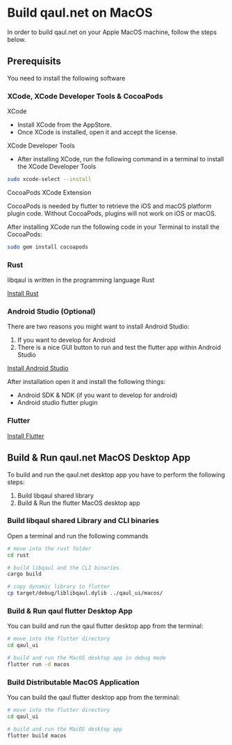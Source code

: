 # Build qaul.net on MacOS

In order to build qaul.net on your Apple MacOS machine, follow the steps below.

## Prerequisits

You need to install the following software

### XCode, XCode Developer Tools & CocoaPods

XCode

* Install XCode from the AppStore.
* Once XCode is installed, open it and accept the license.

XCode Developer Tools

* After installing XCode, run the following command in a terminal to install the XCode Developer Tools

```sh
sudo xcode-select --install
```

CocoaPods XCode Extension

CocoaPods is needed by flutter to retrieve the iOS and macOS platform plugin code. Without CocoaPods, plugins will not work on iOS or macOS.

After installing XCode run the following code in your Terminal to install the CocoaPods:

```sh
sudo gem install cocoapods
```

### Rust

libqaul is written in the programming language Rust

[Install Rust](rust-install.md)

### Android Studio (Optional)

There are two reasons you might want to install Android Studio:

1) If you want to develop for Android
2) There is a nice GUI button to run and test the flutter app within Android Studio

[Install Android Studio](android.md)

After installation open it and install the following things:

* Android SDK & NDK (if you want to develop for android)
* Android studio flutter plugin

### Flutter

[Install Flutter](flutter-install.md)

## Build & Run qaul.net MacOS Desktop App

To build and run the qaul.net desktop app you have to perform the following steps:

1) Build libqaul shared library
2) Build & Run the flutter MacOS desktop app

### Build libqaul shared Library and CLI binaries

Open a terminal and run the following commands

```sh
# move into the rust folder
cd rust

# build libqaul and the CLI binaries
cargo build

# copy dynamic library to flutter
cp target/debug/liblibqaul.dylib ../qaul_ui/macos/
```

### Build & Run qaul flutter Desktop App

You can build and run the qaul flutter desktop app from the terminal:

```sh
# move into the flutter directory
cd qaul_ui

# build and run the MacOS desktop app in debug mode
flutter run -d macos
```

### Build Distributable MacOS Application

You can build the qaul flutter desktop app from the terminal:

```sh
# move into the flutter directory
cd qaul_ui

# build and run the MacOS desktop app
flutter build macos
```

